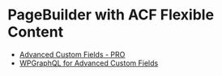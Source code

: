 # PageBuilder with ACF Flexible Content

- [Advanced Custom Fields - PRO](https://www.advancedcustomfields.com/pro/)
- [WPGraphQL for Advanced Custom Fields](https://github.com/wp-graphql/wp-graphql-acf)
